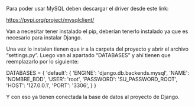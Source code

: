 Para poder usar MySQL deben descargar el driver desde este link:

https://pypi.org/project/mysqlclient/

Van a necesitar tener instalado el pip, deberían tenerlo instalado ya que es necesario para instalar Django.

Una vez lo instalen tienen que ir a la carpeta del proyecto y abrir el archivo “settings.py”. Luego van al apartado “DATABASES” y ahí tienen que reemplazarlo por lo siguiente:

DATABASES = {
    'default': {
        'ENGINE': 'django.db.backends.mysql',
        'NAME': 'NOMBRE_BDD',
        'USER': 'root',
        'PASSWORD': 'SU_PASSWORD_ROOT',
        'HOST': '127.0.0.1',
        'PORT': '3306',
    }
}

Y con eso ya tienen conectada la base de datos al proyecto de Django.
